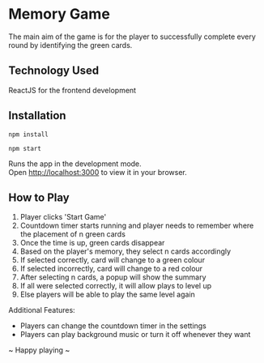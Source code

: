 # Memory Game

The main aim of the game is for the player to successfully complete every round by identifying the green cards.

## Technology Used

ReactJS for the frontend development

## Installation

```
npm install

npm start
```

Runs the app in the development mode.\
Open [http://localhost:3000](http://localhost:3000) to view it in your browser.

## How to Play

1. Player clicks 'Start Game'
2. Countdown timer starts running and player needs to remember where the placement of n green cards
3. Once the time is up, green cards disappear
4. Based on the player's memory, they select n cards accordingly
5. If selected correctly, card will change to a green colour
6. If selected incorrectly, card will change to a red colour
7. After selecting n cards, a popup will show the summary
8. If all were selected correctly, it will allow plays to level up
9. Else players will be able to play the same level again

Additional Features:
- Players can change the countdown timer in the settings
- Players can play background music or turn it off whenever they want

~ Happy playing ~